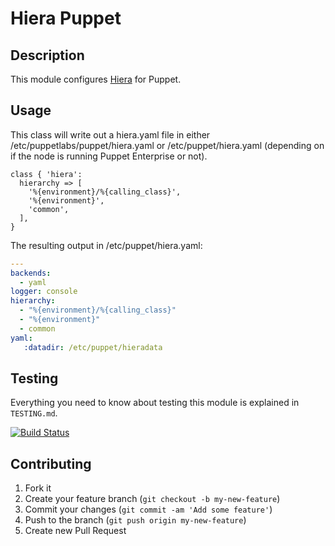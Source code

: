 # Hiera Puppet

## Description
This module configures [Hiera](https://github.com/puppetlabs/hiera) for Puppet.

## Usage
This class will write out a hiera.yaml file in either /etc/puppetlabs/puppet/hiera.yaml or /etc/puppet/hiera.yaml (depending on if the node is running Puppet Enterprise or not).

```puppet
class { 'hiera':
  hierarchy => [
    '%{environment}/%{calling_class}',
    '%{environment}',
    'common',
  ],
}
```

The resulting output in /etc/puppet/hiera.yaml:
```yaml
---
backends:
  - yaml
logger: console
hierarchy:
  - "%{environment}/%{calling_class}"
  - "%{environment}"
  - common
yaml:
   :datadir: /etc/puppet/hieradata
```

## Testing

Everything you need to know about testing this module is explained in
`TESTING.md`.

[![Build Status](https://travis-ci.org/zined/puppet-hiera.png?branch=master)](https://travis-ci.org/zined/puppet-hiera)

## Contributing

1. Fork it
2. Create your feature branch (`git checkout -b my-new-feature`)
3. Commit your changes (`git commit -am 'Add some feature'`)
4. Push to the branch (`git push origin my-new-feature`)
5. Create new Pull Request
